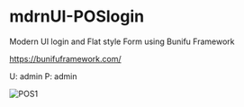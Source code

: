 # mdrnUI-POSlogin
Modern UI login and Flat style Form using Bunifu Framework

https://bunifuframework.com/

U: admin
P: admin

![POS1](/img/pos1.png "POS1")


